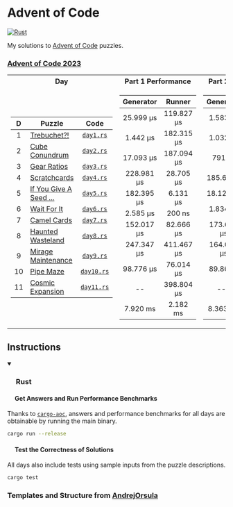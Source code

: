 # Advent of Code

<p>
  <a href="https://github.com/Famoto/AdventOfCode2023/actions/workflows/rust.yml">   <img alt="Rust"   src="https://github.com/Famoto/AdventOfCode2023/actions/workflows/rust.yml/badge.svg"></a>
</p>

My solutions to [Advent of Code](https://adventofcode.com) puzzles.

### [Advent of Code 2023](https://adventofcode.com/2023)

<table>
<tr><th>Day</th><th>Part 1 Performance</th><th>Part 2 Performance</th></tr>
<tr><td>

| D  | Puzzle                                                        |            Code            |
|:--:|---------------------------------------------------------------|:--------------------------:|
| 1  | [Trebuchet?!](https://adventofcode.com/2023/day/1)            |  [`day1.rs`](src/day1.rs)  |
| 2  | [Cube Conundrum](https://adventofcode.com/2023/day/2)         |  [`day2.rs`](src/day2.rs)  |
| 3  | [Gear Ratios](https://adventofcode.com/2023/day/3)            |  [`day3.rs`](src/day3.rs)  |
| 4  | [Scratchcards](https://adventofcode.com/2023/day/4)           |  [`day4.rs`](src/day4.rs)  |
| 5  | [If You Give A Seed ...](https://adventofcode.com/2023/day/5) |  [`day5.rs`](src/day5.rs)  |
| 6  | [Wait For It](https://adventofcode.com/2023/day/6)            |  [`day6.rs`](src/day6.rs)  |
| 7  | [Camel Cards](https://adventofcode.com/2023/day/7)            |  [`day7.rs`](src/day7.rs)  |
| 8  | [Haunted Wasteland](https://adventofcode.com/2023/day/8)      |  [`day8.rs`](src/day8.rs)  |
| 9  | [Mirage Maintenance](https://adventofcode.com/2023/day/9)     |  [`day9.rs`](src/day9.rs)  |
| 10 | [Pipe Maze](https://adventofcode.com/2023/day/10)             | [`day10.rs`](src/day10.rs) |
| 11 | [Cosmic Expansion](https://adventofcode.com/2023/day/11)      | [`day11.rs`](src/day11.rs) |

</td><td>

| Generator  |   Runner   |
|:----------:|:----------:|
| 25.999 µs  | 119.827 µs |
|  1.442 µs  | 182.315 µs |
| 17.093 µs  | 187.094 µs |
| 228.981 µs | 28.705 µs  |
| 182.395 µs |  6.131 µs  |
|  2.585 µs  |   200 ns   |
| 152.017 µs | 82.666 µs  |
| 247.347 µs | 411.467 µs |
| 98.776 µs  | 76.014 µs  |
|     --     | 398.804 µs |
|  7.920 ms  |  2.182 ms  |

</td><td>

| Generator  |   Runner   |
|:----------:|:----------:|
|  1.583 µs  |  1.228 ms  |
|  1.032 µs  | 170.803 µs |
|   791 ns   | 113.365 µs |
| 185.64 µs  | 904.499 ms |
| 18.124 µs  |  3.927 s   |
|  1.834 µs  |  2.573 ms  |
| 173.628 µs | 72.858 µs  |
| 164.029 µs | 4.0248 ms  |
|  89.86 µs  | 77.827 µs  |
|    ---     | 242.098 µs |
|  8.363 ms  |  2.124 ms  |

</td></tr>
</table>

## Instructions

<details open>
<summary><h3><a href="#-rust"><img src="https://rustacean.net/assets/rustacean-flat-noshadow.svg" width="16" height="16"></a> Rust</h3></summary>

#### <a href="#-test-the-correctness-of-solutions"><img src="https://www.svgrepo.com/show/271355/rocket-ship-rocket.svg" width="14" height="14"></a> Get Answers and Run Performance Benchmarks

Thanks to [`cargo-aoc`](https://github.com/gobanos/cargo-aoc), answers and performance benchmarks for all days are obtainable by running the main binary.

```bash
cargo run --release
```

#### <a href="#-test-the-correctness-of-solutions"><img src="https://www.svgrepo.com/show/269868/lab.svg" width="14" height="14"></a> Test the Correctness of Solutions

All days also include tests using sample inputs from the puzzle descriptions.

```bash
cargo test
```

</details>

### Templates and Structure from [AndrejOrsula](https://github.com/AndrejOrsula/aoc)
